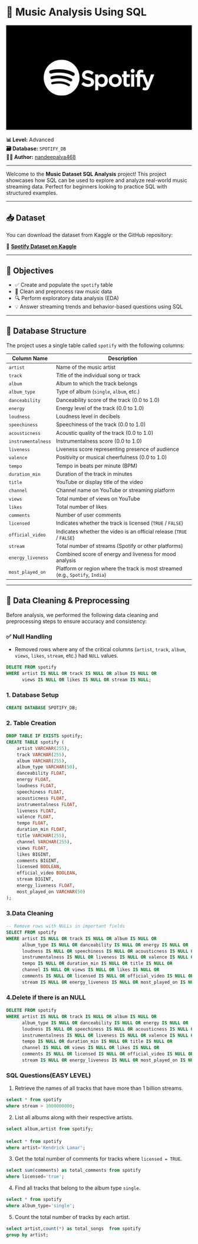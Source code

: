 # 🎵 Music Analysis Using SQL
![image alt](https://github.com/nandeepalva468/Music_Analysis_SQL/blob/4cc39c0e340a0583c447c312e999746dda1fa83b/Spotify.jpg)

**📊 Level:** Advanced  
**🗃️ Database:** `SPOTIFY_DB`  
**👨‍💻 Author:** [nandeepalva468](https://github.com/nandeepalva468)

---

Welcome to the **Music Dataset SQL Analysis** project! This project showcases how SQL can be used to explore and analyze real-world music streaming data. Perfect for beginners looking to practice SQL with structured examples.

---

## 📥 Dataset

You can download the dataset from Kaggle or the GitHub repository:

🔗 [**Spotify Dataset on Kaggle**](https://www.kaggle.com/datasets/sanjanchaudhari/spotify-dataset)

---

## 🎯 Objectives

- ✅ Create and populate the `spotify` table  
- 🧹 Clean and preprocess raw music data  
- 🔍 Perform exploratory data analysis (EDA)  
- 💡 Answer streaming trends and behavior-based questions using SQL

---

## 🧱 Database Structure

The project uses a single table called `spotify` with the following columns:

| Column Name         | Description                                                                 |
|---------------------|-----------------------------------------------------------------------------|
| `artist`            | Name of the music artist                                                    |
| `track`             | Title of the individual song or track                                       |
| `album`             | Album to which the track belongs                                            |
| `album_type`        | Type of album (`single`, `album`, etc.)                                     |
| `danceability`      | Danceability score of the track (0.0 to 1.0)                                |
| `energy`            | Energy level of the track (0.0 to 1.0)                                      |
| `loudness`          | Loudness level in decibels                                                  |
| `speechiness`       | Speechiness of the track (0.0 to 1.0)                                       |
| `acousticness`      | Acoustic quality of the track (0.0 to 1.0)                                  |
| `instrumentalness`  | Instrumentalness score (0.0 to 1.0)                                         |
| `liveness`          | Liveness score representing presence of audience                            |
| `valence`           | Positivity or musical cheerfulness (0.0 to 1.0)                             |
| `tempo`             | Tempo in beats per minute (BPM)                                             |
| `duration_min`      | Duration of the track in minutes                                            |
| `title`             | YouTube or display title of the video                                       |
| `channel`           | Channel name on YouTube or streaming platform                               |
| `views`             | Total number of views on YouTube                                            |
| `likes`             | Total number of likes                                                       |
| `comments`          | Number of user comments                                                     |
| `licensed`          | Indicates whether the track is licensed (`TRUE` / `FALSE`)                  |
| `official_video`    | Indicates whether the video is an official release (`TRUE` / `FALSE`)       |
| `stream`            | Total number of streams (Spotify or other platforms)                        |
| `energy_liveness`   | Combined score of energy and liveness for mood analysis                     |
| `most_played_on`    | Platform or region where the track is most streamed (e.g., `Spotify`, `India`) |

---

## 🧹 Data Cleaning & Preprocessing

Before analysis, we performed the following data cleaning and preprocessing steps to ensure accuracy and consistency:

### ✅ Null Handling

- Removed rows where any of the critical columns (`artist`, `track`, `album`, `views`, `likes`, `stream`, etc.) had `NULL` values.
```sql
DELETE FROM spotify
WHERE artist IS NULL OR track IS NULL OR album IS NULL OR
      views IS NULL OR likes IS NULL OR stream IS NULL;
```
### 1. Database Setup

```sql
CREATE DATABASE SPOTIFY_DB;
```
### 2. Table Creation
```sql
DROP TABLE IF EXISTS spotify;
CREATE TABLE spotify (
    artist VARCHAR(255),
    track VARCHAR(255),
    album VARCHAR(255),
    album_type VARCHAR(50),
    danceability FLOAT,
    energy FLOAT,
    loudness FLOAT,
    speechiness FLOAT,
    acousticness FLOAT,
    instrumentalness FLOAT,
    liveness FLOAT,
    valence FLOAT,
    tempo FLOAT,
    duration_min FLOAT,
    title VARCHAR(255),
    channel VARCHAR(255),
    views FLOAT,
    likes BIGINT,
    comments BIGINT,
    licensed BOOLEAN,
    official_video BOOLEAN,
    stream BIGINT,
    energy_liveness FLOAT,
    most_played_on VARCHAR(50)
);
```
### 3.Data Cleaning
```sql
-- Remove rows with NULLs in important fields
SELECT FROM spotify
WHERE artist IS NULL OR track IS NULL OR album IS NULL OR
      album_type IS NULL OR danceability IS NULL OR energy IS NULL OR
      loudness IS NULL OR speechiness IS NULL OR acousticness IS NULL OR
      instrumentalness IS NULL OR liveness IS NULL OR valence IS NULL OR
      tempo IS NULL OR duration_min IS NULL OR title IS NULL OR
      channel IS NULL OR views IS NULL OR likes IS NULL OR
      comments IS NULL OR licensed IS NULL OR official_video IS NULL OR
      stream IS NULL OR energy_liveness IS NULL OR most_played_on IS NULL;
```
### 4.Delete if there is an NULL
```sql
DELETE FROM spotify
WHERE artist IS NULL OR track IS NULL OR album IS NULL OR
      album_type IS NULL OR danceability IS NULL OR energy IS NULL OR
      loudness IS NULL OR speechiness IS NULL OR acousticness IS NULL OR
      instrumentalness IS NULL OR liveness IS NULL OR valence IS NULL OR
      tempo IS NULL OR duration_min IS NULL OR title IS NULL OR
      channel IS NULL OR views IS NULL OR likes IS NULL OR
      comments IS NULL OR licensed IS NULL OR official_video IS NULL OR
      stream IS NULL OR energy_liveness IS NULL OR most_played_on IS NULL;
```
### SQL Questions(EASY LEVEL)
1. Retrieve the names of all tracks that have more than 1 billion streams.
```sql
select * from spotify
where stream > 1000000000;
```

2. List all albums along with their respective artists.
```sql
select album,artist from spotify;

select * from spotify 
where artist='Kendrick Lamar';
```

3. Get the total number of comments for tracks where `licensed = TRUE`.
```sql
select sum(comments) as total_comments from spotify
where licensed='true';
```

4. Find all tracks that belong to the album type `single`.
```sql
select * from spotify
where album_type='single';
```

5. Count the total number of tracks by each artist.
```sql
select artist,count(*) as total_songs  from spotify
group by artist;
```


